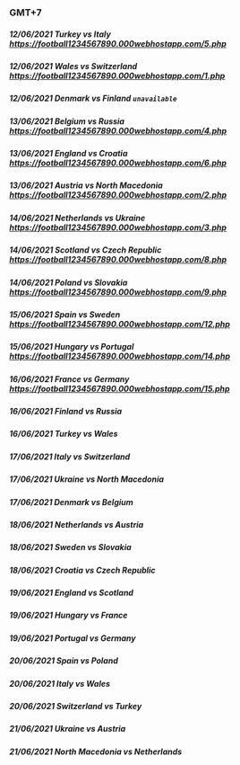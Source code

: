 ### GMT+7
##### 12/06/2021 Turkey vs Italy https://football1234567890.000webhostapp.com/5.php
##### 12/06/2021 Wales vs Switzerland https://football1234567890.000webhostapp.com/1.php
##### 12/06/2021 Denmark vs Finland `unavailable`
##### 13/06/2021 Belgium vs Russia https://football1234567890.000webhostapp.com/4.php
##### 13/06/2021 England vs Croatia https://football1234567890.000webhostapp.com/6.php
##### 13/06/2021 Austria vs North Macedonia https://football1234567890.000webhostapp.com/2.php
##### 14/06/2021 Netherlands vs Ukraine https://football1234567890.000webhostapp.com/3.php
##### 14/06/2021 Scotland vs Czech Republic https://football1234567890.000webhostapp.com/8.php
##### 14/06/2021 Poland vs Slovakia https://football1234567890.000webhostapp.com/9.php
##### 15/06/2021 Spain vs Sweden https://football1234567890.000webhostapp.com/12.php
##### 15/06/2021 Hungary vs Portugal https://football1234567890.000webhostapp.com/14.php
##### 16/06/2021 France vs Germany https://football1234567890.000webhostapp.com/15.php
##### 16/06/2021 Finland vs Russia 
##### 16/06/2021 Turkey vs Wales 
##### 17/06/2021 Italy vs Switzerland 
##### 17/06/2021 Ukraine vs North Macedonia 
##### 17/06/2021 Denmark vs Belgium 
##### 18/06/2021 Netherlands vs Austria 
##### 18/06/2021 Sweden vs Slovakia 
##### 18/06/2021 Croatia vs Czech Republic 
##### 19/06/2021 England vs Scotland 
##### 19/06/2021 Hungary vs France 
##### 19/06/2021 Portugal vs Germany 
##### 20/06/2021 Spain vs Poland 
##### 20/06/2021 Italy vs Wales 
##### 20/06/2021 Switzerland vs Turkey 
##### 21/06/2021 Ukraine vs Austria 
##### 21/06/2021 North Macedonia vs Netherlands 
